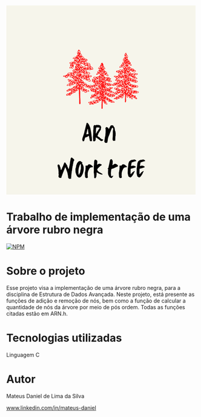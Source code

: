 ![Banner](https://github.com/mateusdanie/RedBlackTree/blob/master/ARN%20work%20tree%20.png)

# Trabalho de implementação de uma árvore rubro negra 
[![NPM](https://img.shields.io/npm/l/react)](https://github.com/mateusdanie/RedBlackTree/blob/master/LICENSE) 

# Sobre o projeto

Esse projeto visa a implementação de uma árvore rubro negra, para a disciplina de Estrutura de Dados Avançada. Neste projeto, está presente as funções de adição e remoção de nós, bem como a função de calcular a quantidade de nós da árvore por meio de pós ordem. Todas as funções citadas estão em ARN.h.

# Tecnologias utilizadas
Linguagem C

# Autor

Mateus Daniel de Lima da Silva

www.linkedin.com/in/mateus-daniel
